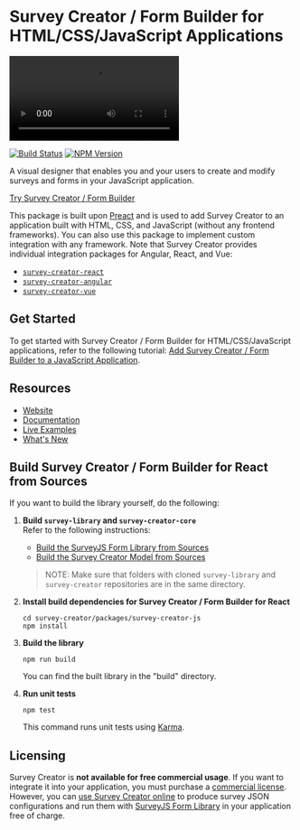 # Survey Creator / Form Builder for HTML/CSS/JavaScript Applications

<video src="https://github.com/surveyjs/survey-creator/assets/22315929/884eeb5b-68e6-4d38-a8f9-d2483e6ce386"></video>

[![Build Status](https://dev.azure.com/SurveyJS/SurveyJS%20Integration%20Tests/_apis/build/status/SurveyJS%20Creator?branchName=master)](https://dev.azure.com/SurveyJS/SurveyJS%20Integration%20Tests/_build/latest?definitionId=8&branchName=master)
<a href="https://www.npmjs.com/package/survey-creator"><img alt="NPM Version" src="https://img.shields.io/npm/v/survey-creator.svg" data-canonical-src="https://img.shields.io/npm/v/survey-creator.svg" style="max-width:100%;"></a>

A visual designer that enables you and your users to create and modify surveys and forms in your JavaScript application.

[Try Survey Creator / Form Builder](https://surveyjs.io/create-survey)

This package is built upon [Preact](https://preactjs.com/) and is used to add Survey Creator to an application built with HTML, CSS, and JavaScript (without any frontend frameworks). You can also use this package to implement custom integration with any framework. Note that Survey Creator provides individual integration packages for Angular, React, and Vue:

- [`survey-creator-react`](https://www.npmjs.com/package/survey-creator-react)
- [`survey-creator-angular`](https://www.npmjs.com/package/survey-creator-angular)
- [`survey-creator-vue`](https://www.npmjs.com/package/survey-creator-vue)

## Get Started

To get started with Survey Creator / Form Builder for HTML/CSS/JavaScript applications, refer to the following tutorial: [Add Survey Creator / Form Builder to a JavaScript Application](https://surveyjs.io/survey-creator/documentation/get-started-html-css-javascript).

## Resources

- [Website](https://surveyjs.io/)
- [Documentation](https://surveyjs.io/survey-creator/documentation/overview)
- [Live Examples](https://surveyjs.io/Examples/Survey-Creator)
- [What's New](https://surveyjs.io/WhatsNew)

## Build Survey Creator / Form Builder for React from Sources

If you want to build the library yourself, do the following:

1. **Build `survey-library` and `survey-creator-core`**\
    Refer to the following instructions:

    - [Build the SurveyJS Form Library from Sources](https://github.com/surveyjs/survey-library#build-the-surveyjs-form-library-from-sources)
    - [Build the Survey Creator Model from Sources](https://github.com/surveyjs/survey-creator/tree/master/packages/survey-creator-core#build-the-survey-creator-model-from-sources)

    > NOTE: Make sure that folders with cloned `survey-library` and `survey-creator` repositories are in the same directory.

1.  **Install build dependencies for Survey Creator / Form Builder for React**

    ```
    cd survey-creator/packages/survey-creator-js
    npm install
    ```

1.  **Build the library**

    ```
    npm run build
    ```

    You can find the built library in the "build" directory.

1.  **Run unit tests**

    ```
    npm test
    ```
    This command runs unit tests using [Karma](https://karma-runner.github.io/0.13/index.html).

## Licensing

Survey Creator is **not available for free commercial usage**. If you want to integrate it into your application, you must purchase a [commercial license](https://surveyjs.io/licensing). However, you can [use Survey Creator online](https://surveyjs.io/create-survey) to produce survey JSON configurations and run them with [SurveyJS Form Library](https://surveyjs.io/form-library/documentation/overview) in your application free of charge.
